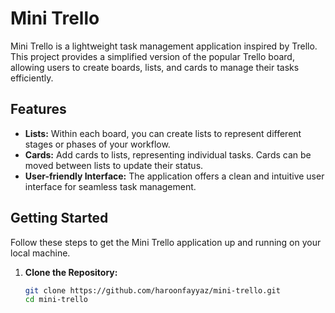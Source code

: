 # Mini Trello

Mini Trello is a lightweight task management application inspired by Trello. This project provides a simplified version of the popular Trello board, allowing users to create boards, lists, and cards to manage their tasks efficiently.

## Features

- **Lists:** Within each board, you can create lists to represent different stages or phases of your workflow.
- **Cards:** Add cards to lists, representing individual tasks. Cards can be moved between lists to update their status.
- **User-friendly Interface:** The application offers a clean and intuitive user interface for seamless task management.

## Getting Started

Follow these steps to get the Mini Trello application up and running on your local machine.

1. **Clone the Repository:**
   ```bash
   git clone https://github.com/haroonfayyaz/mini-trello.git
   cd mini-trello
